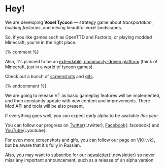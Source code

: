 # Hey!

We are developing **Voxel Tycoon** — strategy game about *transportation*, *building&nbsp;factories*, and *mining* beautiful voxel landscapes.

So, if you like games such as OpenTTD and Factorio, or playing modded Minecraft, you're in the right place.

{% comment %}

Also, it's planned to be an [extendable, community-driven platform](#mod-api) (think of Minecraft, just in a world of tycoon games).

Check out a bunch of [screenshots](#screenshots) and [gifs](#gifs).

{% endcomment %}

We are going to release VT as basic gameplay features will be implemented, and then constantly update with new content and improvements. There Mod API and tools will be also present.

If everything goes well, you can expect early alpha to be available *this year*.

You can follow our progress on [Twitter](//twitter.com/VoxelTycoon){:.twitter}, [Facebook](//facebook.com/VoxelTycoon){:.facebook} and [YouTube](//www.youtube.com/channel/UCXJT6wEmzWD-g-J_FUhJMFw){:.youtube}.

For even more screenshots and gifs, you can follow our page on [VK](//vk.com/VoxelTycoon){:.vk}, but be aware that it's fully in Russian.

Also, you may want to subscribe for our [newsletter]({{site.newsletter_url}}){:.newsletter} so never miss any important announcement, such as a release of an alpha version.
